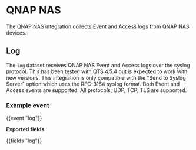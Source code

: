 # QNAP NAS

The QNAP NAS integration collects Event and Access logs from QNAP NAS devices.

## Log

The `log` dataset receives QNAP NAS Event and Access logs over the syslog protocol. This has been tested with QTS 4.5.4 but is expected to work with new versions.  This integration is only compatible with the "Send to Syslog Server" option which uses the RFC-3164 syslog format. Both Event and Access events are supported. All protocols; UDP, TCP, TLS are supported.

### Example event

{{event "log"}}

**Exported fields**

{{fields "log"}}
